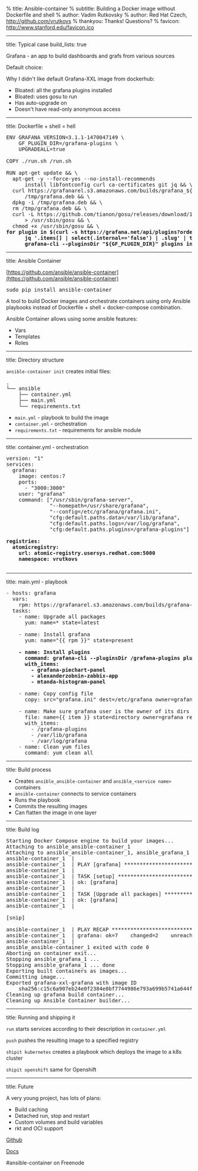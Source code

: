 % title: Ansible-container
% subtitle: Building a Docker image without Dockerfile and shell
% author: Vadim Rutkovsky
% author: Red Hat Czech, http://github.com/vrutkovs
% thankyou: Thanks! Questions?
% favicon: http://www.stanford.edu/favicon.ico

---
title: Typical case
build_lists: true

Grafana - an app to build dashboards and grafs from various sources

Default choice: 

Why I didn't like default Grafana-XXL image from dockerhub:

- Bloated: all the grafana plugins installed
- Bloated: uses gosu to run
- Has auto-upgrade on
- Doesn't have read-only anonymous access

---
title: Dockerfile + shell = hell

<pre class="prettyprint">
ENV GRAFANA_VERSION=3.1.1-1470047149 \
    GF_PLUGIN_DIR=/grafana-plugins \
    UPGRADEALL=true

COPY ./run.sh /run.sh

RUN apt-get update && \
  apt-get -y --force-yes --no-install-recommends 
      install libfontconfig curl ca-certificates git jq && \
  curl https://grafanarel.s3.amazonaws.com/builds/grafana_${GRAFANA_VERSION}_amd64.deb >
      /tmp/grafana.deb && \
  dpkg -i /tmp/grafana.deb && \
  rm /tmp/grafana.deb && \
  curl -L https://github.com/tianon/gosu/releases/download/1.7/gosu-amd64 
      > /usr/sbin/gosu && \
  chmod +x /usr/sbin/gosu && \
<b>for plugin in $(curl -s https://grafana.net/api/plugins?orderBy=name | 
      jq '.items[] | select(.internal=='false') | .slug' | tr -d '"'); do 
      grafana-cli --pluginsDir "${GF_PLUGIN_DIR}" plugins install $plugin; done</b>
</pre>

---
title: Ansible Container

[https://github.com/ansible/ansible-container](https://github.com/ansible/ansible-container)
<pre class='prettyprint'>
sudo pip install ansible-container
</pre>

A tool to build Docker images and orchestrate containers using only Ansible playbooks
instead of Dockerfile + shell + docker-compose combination.

Ansible Container allows using some ansible features:

- Vars
- Templates
- Roles

---
title: Directory structure

`ansible-container init` creates initial files:

<pre>
.
└── ansible
    ├── container.yml
    ├── main.yml
    └── requirements.txt
</pre>

- `main.yml` - playbook to build the image
- `container.yml` - orchestration
- `requirements.txt` - requirements for ansible module


---
title: container.yml - orchestration

<pre class='prettyprint'>
version: "1"
services:
  grafana:
    image: centos:7
    ports:
      - "3000:3000"
    user: "grafana"
    command: ["/usr/sbin/grafana-server",
              "--homepath=/usr/share/grafana",
              "--config=/etc/grafana/grafana.ini",
              "cfg:default.paths.data=/var/lib/grafana",
              "cfg:default.paths.logs=/var/log/grafana",
              "cfg:default.paths.plugins=/grafana-plugins"]
<b>
registries:
  atomicregistry:
    url: atomic-registry.usersys.redhat.com:5000
    namespace: vrutkovs
</b>
</pre>

---
title: main.yml - playbook

<pre class='prettyprint fullslide'>
- hosts: grafana
  vars:
    rpm: https://grafanarel.s3.amazonaws.com/builds/grafana-3.1.1-1470047149.x86_64.rpm
  tasks:
    - name: Upgrade all packages
      yum: name=* state=latest

    - name: Install grafana
      yum: name="{{ rpm }}" state=present
    <b>
    - name: Install plugins
      command: grafana-cli --pluginsDir /grafana-plugins plugins install {{ item }}
      with_items:
        - grafana-piechart-panel
        - alexanderzobnin-zabbix-app
        - mtanda-histogram-panel
    </b>
    - name: Copy config file
      copy: src="grafana.ini" dest=/etc/grafana owner=grafana

    - name: Make sure grafana user is the owner of its dirs
      file: name={{ item }} state=directory owner=grafana recurse=true
      with_items:
        - /grafana-plugins
        - /var/lib/grafana
        - /var/log/grafana
    - name: Clean yum files
      command: yum clean all
</pre>

---
title: Build process

 - Creates `ansible_ansible-container` and `ansible_<service name>` containers
 - `ansible-container` connects to service containers
 - Runs the playbook 
 - Commits the resulting images
 - Can flatten the image in one layer

---
title: Build log

<pre class='fullslide prettyprint'>
Starting Docker Compose engine to build your images...
Attaching to ansible_ansible-container_1
Attaching to ansible_ansible-container_1, ansible_grafana_1
ansible-container_1  | 
ansible-container_1  | PLAY [grafana] ********************************************
ansible-container_1  | 
ansible-container_1  | TASK [setup] **********************************************
ansible-container_1  | ok: [grafana]
ansible-container_1  | 
ansible-container_1  | TASK [Upgrade all packages] *******************************
ansible-container_1  | ok: [grafana]
ansible-container_1  | 

[snip]

ansible-container_1  | PLAY RECAP ************************************************
ansible-container_1  | grafana: ok=7    changed=2    unreachable=0    failed=0   
ansible-container_1  | 
ansible_ansible-container_1 exited with code 0
Aborting on container exit...
Stopping ansible_grafana_1 ... 
Stopping ansible_grafana_1 ... done
Exporting built containers as images...
Committing image...
Exported grafana-xxl-grafana with image ID 
	sha256:c15c6a907eb24e0f2384e0bf7744986e793a699b5741a644fb64ab8613704cec
Cleaning up grafana build container...
Cleaning up Ansible Container builder...
</pre>

---
title: Running and shipping it

`run` starts services according to their description in `container.yml`

`push` pushes the resulting image to a specified registry

`shipit kubernetes` creates a playbook which deploys the image to a k8s cluster

`shipit openshift` same for Openshift

---
title: Future

A very young project, has lots of plans:

- Build caching
- Detached run, stop and restart
- Custom volumes and build variables
- rkt and OCI support

[Github](https://github.com/ansible/ansible-container)

[Docs](https://docs.ansible.com/ansible-container/)

 #ansible-container on Freenode
